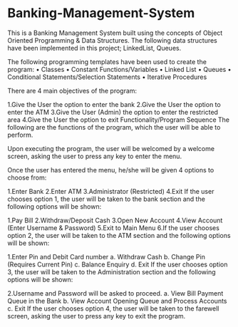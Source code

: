 # Banking-Management-System

This is a Banking Management System built using the concepts of Object Oriented Programming & Data Structures. The following data structures have been implemented in this project; LinkedList, Queues.

The following programming templates have been used to create the program: • Classes • Constant Functions/Variables • Linked List • Queues • Conditional Statements/Selection Statements • Iterative Procedures

There are 4 main objectives of the program:

1.Give the User the option to enter the bank
2.Give the User the option to enter the ATM
3.Give the User (Admin) the option to enter the restricted area
4.Give the User the option to exit
Functionality/Program Sequence The following are the functions of the program, which the user will be able to perform.

Upon executing the program, the user will be welcomed by a welcome screen, asking the user to press any key to enter the menu.

Once the user has entered the menu, he/she will be given 4 options to choose from:

1.Enter Bank
2.Enter ATM
3.Administrator (Restricted)
4.Exit
If the user chooses option 1, the user will be taken to the bank section and the following options will be shown:

1.Pay Bill
2.Withdraw/Deposit Cash
3.Open New Account
4.View Account (Enter Username & Password)
5.Exit to Main Menu
6.If the user chooses option 2, the user will be taken to the ATM section and the following options will be shown:

1.Enter Pin and Debit Card number a. Withdraw Cash b. Change Pin (Requires Current Pin) c. Balance Enquiry d. Exit
If the user chooses option 3, the user will be taken to the Administration section and the following options will be shown:

2.Username and Password will be asked to proceed. a. View Bill Payment Queue in the Bank b. View Account Opening Queue and Process Accounts c. Exit
If the user chooses option 4, the user will be taken to the farewell screen, asking the user to press any key to exit the program.
